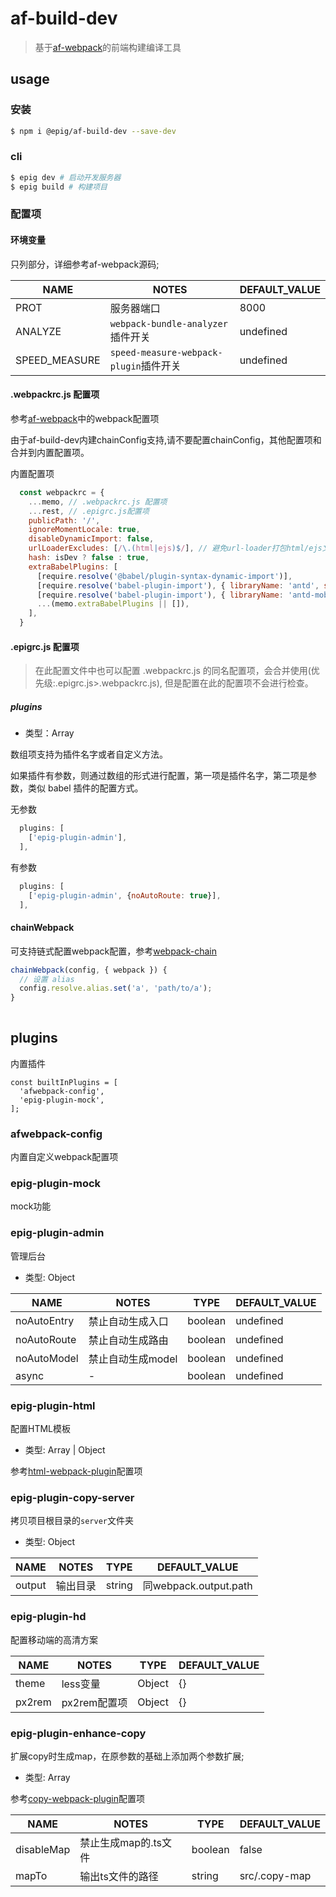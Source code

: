 # af-build-dev
> 基于[af-webpack](https://github.com/umijs/umi/tree/master/packages/af-webpack)的前端构建编译工具

## usage

### 安装

```bash
$ npm i @epig/af-build-dev --save-dev
```

### cli

```bash
$ epig dev # 启动开发服务器
$ epig build # 构建项目
```

### 配置项

#### 环境变量

只列部分，详细参考af-webpack源码;

| NAME | NOTES | DEFAULT_VALUE |
| --- | --- | --- |
| PROT | 服务器端口 | 8000 |
| ANALYZE | `webpack-bundle-analyzer`插件开关 | undefined |
| SPEED_MEASURE | `speed-measure-webpack-plugin`插件开关 | undefined |

#### .webpackrc.js 配置项
参考[af-webpack](https://umijs.org/zh/config/#webpack)中的webpack配置项

由于af-build-dev内建chainConfig支持,请不要配置chainConfig，其他配置项和合并到内置配置项。

内置配置项

```JavaScript
  const webpackrc = {
    ...memo, // .webpackrc.js 配置项
    ...rest, // .epigrc.js配置项
    publicPath: '/',
    ignoreMomentLocale: true,
    disableDynamicImport: false,
    urlLoaderExcludes: [/\.(html|ejs)$/], // 避免url-loader打包html/ejs文件;
    hash: isDev ? false : true,
    extraBabelPlugins: [
      [require.resolve('@babel/plugin-syntax-dynamic-import')],
      [require.resolve('babel-plugin-import'), { libraryName: 'antd', style: true }],
      [require.resolve('babel-plugin-import'), { libraryName: 'antd-mobile', style: true }, 'antd-mobile'],
      ...(memo.extraBabelPlugins || []),
    ],
  }
```

#### .epigrc.js 配置项

> 在此配置文件中也可以配置 .webpackrc.js 的同名配置项，会合并使用(优先级:.epigrc.js>.webpackrc.js), 但是配置在此的配置项不会进行检查。

##### plugins

- 类型：Array

数组项支持为插件名字或者自定义方法。

如果插件有参数，则通过数组的形式进行配置，第一项是插件名字，第二项是参数，类似 babel 插件的配置方式。

无参数

```JavaScript
  plugins: [
    ['epig-plugin-admin'],
  ],
```

有参数

```JavaScript
  plugins: [
    ['epig-plugin-admin', {noAutoRoute: true}],
  ],
```

#### chainWebpack

可支持链式配置webpack配置，参考[webpack-chain](https://github.com/neutrinojs/webpack-chain)

```JavaScript
chainWebpack(config, { webpack }) {
  // 设置 alias
  config.resolve.alias.set('a', 'path/to/a');
}
 
```

## plugins

内置插件

```
const builtInPlugins = [
  'afwebpack-config',
  'epig-plugin-mock',
];
```

### afwebpack-config

内置自定义webpack配置项

### epig-plugin-mock

mock功能

### epig-plugin-admin

管理后台

- 类型: Object

| NAME | NOTES | TYPE | DEFAULT_VALUE |
| --- | --- | --- | --- |
| noAutoEntry | 禁止自动生成入口 | boolean | undefined |
| noAutoRoute | 禁止自动生成路由 | boolean | undefined |
| noAutoModel | 禁止自动生成model | boolean | undefined |
| async | - | boolean | undefined | 

### epig-plugin-html

配置HTML模板

- 类型: Array | Object

参考[html-webpack-plugin](https://github.com/jantimon/html-webpack-plugin#options)配置项

### epig-plugin-copy-server

拷贝项目根目录的`server`文件夹

- 类型: Object

| NAME | NOTES | TYPE | DEFAULT_VALUE |
| --- | --- | --- | --- |
| output | 输出目录 | string | 同webpack.output.path |

### epig-plugin-hd

配置移动端的高清方案

| NAME | NOTES | TYPE | DEFAULT_VALUE |
| --- | --- | --- | --- |
| theme | less变量 | Object | {} |
| px2rem | px2rem配置项 | Object | {} |

### epig-plugin-enhance-copy

扩展copy时生成map，在原参数的基础上添加两个参数扩展;

- 类型: Array

参考[copy-webpack-plugin](https://github.com/webpack-contrib/copy-webpack-plugin)配置项

| NAME | NOTES | TYPE | DEFAULT_VALUE |
| --- | --- | --- | --- |
| disableMap | 禁止生成map的.ts文件 | boolean | false |
| mapTo | 输出ts文件的路径 | string | src/.copy-map |
